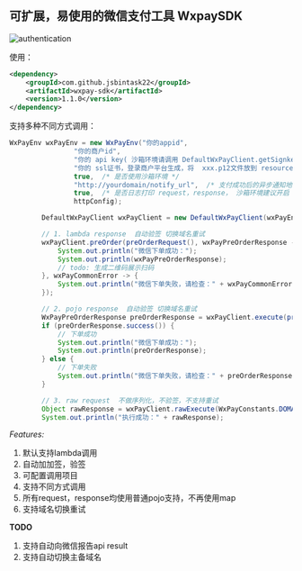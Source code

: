## 可扩展，易使用的微信支付工具 WxpaySDK

![authentication](https://raw.githubusercontent.com/jsbintask22/static/master/wxpay/wxpay.png)

使用：
```xml
<dependency>
    <groupId>com.github.jsbintask22</groupId>
    <artifactId>wxpay-sdk</artifactId>
    <version>1.1.0</version>
</dependency>
```

支持多种不同方式调用：
```java
WxPayEnv wxPayEnv = new WxPayEnv("你的appid",
                "你的商户id",
                "你的 api key( 沙箱环境请调用 DefaultWxPayClient.getSignkey()或者postman手动获取， 线上环境登录微信商户平台获取",
                "你的 ssl证书，登录商户平台生成，将  xxx.p12文件放到 resources目录下",
                true,  /* 是否使用沙箱环境 */
                "http://yourdomain/notify_url",  /* 支付成功后的异步通知地址 */
                true,  /* 是否日志打印 request，response， 沙箱环境建议开启 */
                httpConfig);

        DefaultWxPayClient wxPayClient = new DefaultWxPayClient(wxPayEnv);

        // 1. lambda response  自动验签 切换域名重试
        wxPayClient.preOrder(preOrderRequest(), wxPayPreOrderResponse -> {
            System.out.println("微信下单成功：");
            System.out.println(wxPayPreOrderResponse);
            // todo: 生成二维码展示扫码
        }, wxPayCommonError -> {
            System.out.println("微信下单失败，请检查：" + wxPayCommonError);
        });

        // 2. pojo response  自动验签 切换域名重试
        WxPayPreOrderResponse preOrderResponse = wxPayClient.execute(preOrderRequest());
        if (preOrderResponse.success()) {
            // 下单成功
            System.out.println("微信下单成功：");
            System.out.println(preOrderResponse);
        } else {
            // 下单失败
            System.out.println("微信下单失败，请检查：" + preOrderResponse.getErrCode() + " : " + preOrderResponse.getErrCodeDes());
        }

        // 3. raw request  不做序列化，不验签，不支持重试
        Object rawResponse = wxPayClient.rawExecute(WxPayConstants.DOMAIN_API, preOrderRequest(), wxPayEnv.debugRequestBody());
        System.out.println("执行成功：" + rawResponse);
```


*Features:*
1. 默认支持lambda调用
2. 自动加加签，验签
3. 可配置调用项目
4. 支持不同方式调用
5. 所有request，response均使用普通pojo支持，不再使用map
6. 支持域名切换重试

**TODO**
1. 支持自动向微信报告api result
2. 支持自动切换主备域名
